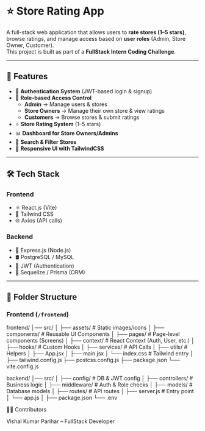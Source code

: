 # ⭐ Store Rating App

A full-stack web application that allows users to **rate stores (1–5 stars)**, browse ratings, and manage access based on **user roles** (Admin, Store Owner, Customer).  
This project is built as part of a **FullStack Intern Coding Challenge**.

---

## 📌 Features
- 🔐 **Authentication System** (JWT-based login & signup)
- 👥 **Role-based Access Control**
  - **Admin** → Manage users & stores
  - **Store Owners** → Manage their own store & view ratings
  - **Customers** → Browse stores & submit ratings
- ⭐ **Store Rating System** (1–5 stars)
- 📊 **Dashboard for Store Owners/Admins**
- 🔎 **Search & Filter Stores**
- 🎨 **Responsive UI with TailwindCSS**

---

## 🛠️ Tech Stack

### Frontend
- ⚛️ React.js (Vite)
- 🎨 Tailwind CSS
- 🌐 Axios (API calls)

### Backend
- 🚀 Express.js (Node.js)
- 🛢️ PostgreSQL / MySQL
- 🔐 JWT (Authentication)
- 🧩 Sequelize / Prisma (ORM)

---

## 📂 Folder Structure

### Frontend (`/frontend`)
frontend/
│── src/
│ ├── assets/ # Static images/icons
│ ├── components/ # Reusable UI Components
│ ├── pages/ # Page-level components (Screens)
│ ├── context/ # React Context (Auth, User, etc.)
│ ├── hooks/ # Custom Hooks
│ ├── services/ # API Calls
│ ├── utils/ # Helpers
│ ├── App.jsx
│ ├── main.jsx
│ └── index.css # Tailwind entry
│
├── tailwind.config.js
├── postcss.config.js
├── package.json
└── vite.config.js

backend/
│── src/
│ ├── config/ # DB & JWT config
│ ├── controllers/ # Business logic
│ ├── middleware/ # Auth & Role checks
│ ├── models/ # Database models
│ ├── routes/ # API routes
│ ├── server.js # Entry point
│ └── app.js
│
├── package.json
└── .env

🧑‍💻 Contributors

Vishal Kumar Parihar – FullStack Developer
